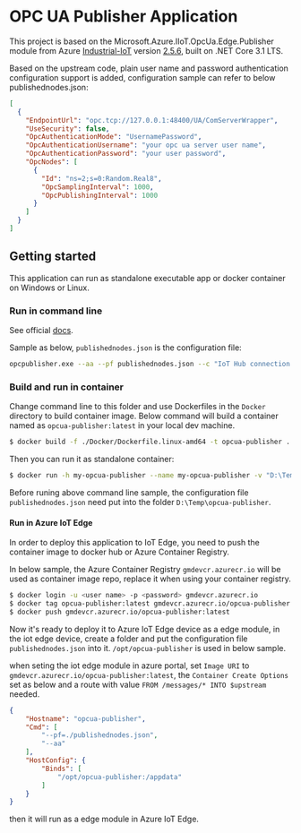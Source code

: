 # OPC UA Publisher Application

This project is based on the Microsoft.Azure.IIoT.OpcUa.Edge.Publisher module from Azure [Industrial-IoT](https://github.com/Azure/Industrial-IoT/) version [2.5.6](https://github.com/Azure/Industrial-IoT/releases/tag/2.5.6), built on .NET Core 3.1 LTS.

Based on the upstream code, plain user name and password authentication configuration support is added, configuration sample can refer to below publishednodes.json: 
```json
[
  {
    "EndpointUrl": "opc.tcp://127.0.0.1:48400/UA/ComServerWrapper",
    "UseSecurity": false,
    "OpcAuthenticationMode": "UsernamePassword",
    "OpcAuthenticationUsername": "your opc ua server user name",
    "OpcAuthenticationPassword": "your user password",
    "OpcNodes": [
      {
        "Id": "ns=2;s=0:Random.Real8",
        "OpcSamplingInterval": 1000,
        "OpcPublishingInterval": 1000
      }
    ]
  }
]
```

## Getting started

This application can run as standalone executable app or docker container on Windows or Linux.

### Run in command line
See official [docs](https://github.com/Azure/Industrial-IoT/blob/main/docs/modules/publisher-commandline.md#opc-publisher-command-line-arguments-for-version-25-and-below).

Sample as below, `publishednodes.json` is the configuration file:  
```bash
opcpublisher.exe --aa --pf publishednodes.json --c "IoT Hub connection string"
```

### Build and run in container
Change command line to this folder and use Dockerfiles in the `Docker` directory to build container image. Below command will build a container named as `opcua-publisher:latest` in your local dev machine.
```bash
$ docker build -f ./Docker/Dockerfile.linux-amd64 -t opcua-publisher .
```

Then you can run it as standalone container:  
```bash
$ docker run -h my-opcua-publisher --name my-opcua-publisher -v "D:\Temp\opcua-publisher:/appdata"  opcua-publisher:latest --aa --pf /appdata/publishednodes.json --c "IoT Hub connection string"
```
Before runing above command line sample, the configuration file `publishednodes.json` need put into the folder `D:\Temp\opcua-publisher`.

#### Run in Azure IoT Edge
In order to deploy this application to IoT Edge, you need to push the container image to docker hub or Azure Container Registry.

In below sample, the Azure Container Registry `gmdevcr.azurecr.io` will be used as container image repo, replace it when using your container registry.

```bash
$ docker login -u <user name> -p <password> gmdevcr.azurecr.io
$ docker tag opcua-publisher:latest gmdevcr.azurecr.io/opcua-publisher:latest
$ docker push gmdevcr.azurecr.io/opcua-publisher:latest
```

Now it's ready to deploy it to Azure IoT Edge device as a edge module, in the iot edge device, create a folder and put the configuration file `publishednodes.json` into it. `/opt/opcua-publisher` is used in below sample. 

when seting the iot edge module in azure portal, set `Image URI` to `gmdevcr.azurecr.io/opcua-publisher:latest`, the `Container Create Options` set as below and a route with value `FROM /messages/* INTO $upstream` needed.
```json
{
    "Hostname": "opcua-publisher",
    "Cmd": [
        "--pf=./publishednodes.json",
        "--aa"
    ],
    "HostConfig": {
        "Binds": [
            "/opt/opcua-publisher:/appdata"
        ]
    }
}
```

then it will run as a edge module in Azure IoT Edge.

